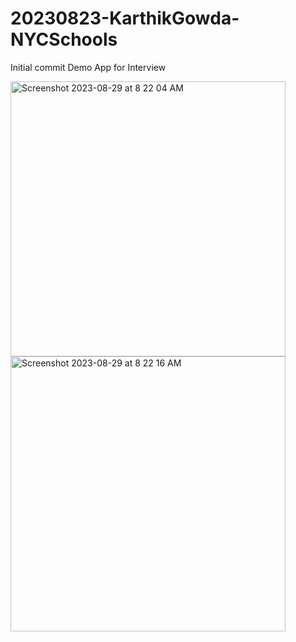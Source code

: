 # 20230823-KarthikGowda-NYCSchools

Initial commit
Demo App for Interview


<img width="440" alt="Screenshot 2023-08-29 at 8 22 04 AM" src="https://github.com/KarthikGowda022/20230823-KarthikGowda-NYCSchools/assets/23225064/6e410783-1e9d-45f5-9200-7d80c8ec435b">
<img width="440" alt="Screenshot 2023-08-29 at 8 22 16 AM" src="https://github.com/KarthikGowda022/20230823-KarthikGowda-NYCSchools/assets/23225064/2c7d2868-2e0d-4dbe-b187-111706191b88">
